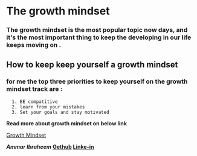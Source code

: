 # The growth mindset


### The growth mindset is the most popular topic now days, and it's the most important thing to keep the developing in our life keeps moving on .

## How to keep keep yourself a growth mindset


### for me the top three priorities to keep yourself on the growth mindset track are :
      1. BE compatitive
      2. learn from your mistakes
      3. Set your goals and stay motivated



**Read more about growth mindset on below link**

[Growth Mindset](https://www.atlassian.com/blog/inside-atlassian/growth-mindset)

***Ammar Ibraheem*** **[Gethub](https://github.com/ammarib) [Linke-in](http://linkedin.com/in/ammar-ebraheem-3a8b9815a)**
